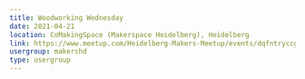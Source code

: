 ```yaml
---
title: Woodworking Wednesday
date: 2021-04-21
location: CoMakingSpace (Makerspace Heidelberg), Heidelberg
link: https://www.meetup.com/Heidelberg-Makers-Meetup/events/dqfntryccgbcc/
usergroup: makershd
type: usergroup
---
```

